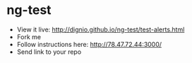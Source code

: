 ng-test
=======

- View it live: http://dignio.github.io/ng-test/test-alerts.html
- Fork me
- Follow instructions here: http://78.47.72.44:3000/
- Send link to your repo
